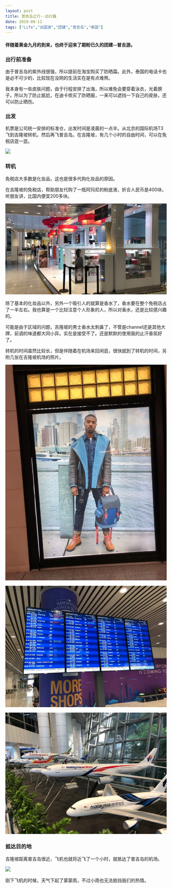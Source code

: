 ```yaml
---
layout: post
title: 普吉岛之行--出行篇
date: 2019-09-11
tags: ["Life","出国游","团建","普吉岛","泰国"]
---
```


#### 伴随着黄金九月的到来，也终于迎来了期盼已久的团建--普吉游。

### 出行前准备

由于普吉岛的紫外线很强，所以提前在淘宝购买了防晒霜。此外，泰国的电话卡也是必不可少的，比较现在没网的生活实在是有点难熬。

我本身有一些皮肤问题，由于行程安排了出海，所以难免会要穿着泳衣，光着膀子。所以为了防止尴尬，在迪卡侬买了防晒服，一来可以遮挡一下自己的皮肤，还可以防止晒伤。

### 出发

机票是公司统一安排的标准仓，出发时间是凌晨的一点半。从北京的国际机场T3飞到吉隆坡转机，然后再飞普吉岛。在吉隆坡，有几个小时的自由时间，可以在免税店逛一逛。

![](WechatIMG55-576x1024.jpeg)

### 转机

免税店大多数是化妆品，这也是很多代购化妆品的原因。

在吉隆坡的免税店，帮助朋友代购了一瓶阿玛尼的粉底液，折合人民币是400块，听朋友讲，比国内便宜200多块。

![](UNADJUSTEDNONRAW_thumb_120f-1024x576.jpg)

除了基本的化妆品以外，另外一个吸引人的就算是香水了，香水要在整个免税店占了一半左右。我也算是一个比较注意个人形象的人，所以对香水，还是比较感兴趣的。

可能是由于区域的问题，吉隆坡的男士香水太刺鼻了，不管是channel还是其他大牌，前调的味道都大同小异。实在是接受不了。还是默默的使用我的止汗香氛好了。

转机的时间虽然比较长，但是伴随着在机场来回闲逛，很快就到了转机的时间，另附几张在吉隆坡机场的照片。

![](UNADJUSTEDNONRAW_thumb_1216-768x1024.jpg)

![](UNADJUSTEDNONRAW_thumb_1210-1024x768.jpg)

![](UNADJUSTEDNONRAW_thumb_120e-1024x768.jpg)

### 抵达目的地

吉隆坡距离普吉岛很近，飞机也就将近飞了一个小时，就抵达了普吉岛的机场。

![](WechatIMG56-1024x768.jpeg)

刚下飞机的时候，天气下起了蒙蒙雨，不过小雨也无法抵挡我们的热情。